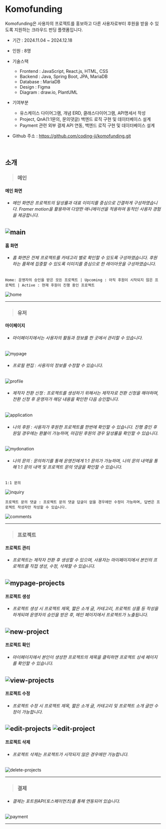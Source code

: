 # Komofunding
Komofunding은 사용자의 프로젝트를 홍보하고 다른 사용자로부터 후원을 받을 수 있도록 지원하는 크라우드 펀딩 플랫폼입니다. 
* 기간 : 2024.11.04 ~ 2024.12.18

* 인원 : 8명

* 기술스택
  - Frontend : JavaScript, React.js, HTML, CSS
  - Backend : Java, Spring Boot, JPA, MariaDB
  - Database : MariaDB
  - Design : Figma
  - Diagram : draw.io, PlantUML

* 기여부분
  -  유스케이스 다이어그램, 개념 ERD, 클래스다이어그램, API명세서 작성
  -  Project, QnA(1:1문의, 문의댓글) 백엔드 로직 구현 및 데이터베이스 설계
  -  Payment 관련 외부 결제 API 연동, 백엔드 로직 구현 및 데이터베이스 설계

* Github 주소 : https://github.com/coding-ji/komofunding.git
<br>

## 소개
>### 메인
#### 메인 화면
- ###### 메인 화면은 프로젝트의 달성률과 대표 이미지를 중심으로 간결하게 구성하였습니다. Framer motion을 활용하여 다양한 애니메이션을 적용하여 동적인 사용자 경험을 제공합니다.
![main](https://github.com/user-attachments/assets/4d91e8cd-14d5-425d-a95b-7d1c6750df53)
---
#### 홈 화면 
- ###### 홈 화면은 전체 프로젝트를 카테고리 별로 확인할 수 있도록 구성하였습니다. 후원하는 품목에 집중할 수 있도록 이미지를 중심으로 한 레이아웃을 구성하였습니다.
~~~
Home: 운영자의 승인을 받은 모든 프로젝트 | Upcoming : 아직 후원이 시작되지 않은 프로젝트 | Active : 현재 후원이 진행 중인 프로젝트
~~~
![home](https://github.com/user-attachments/assets/ff4a7e5d-d1a5-4324-a5a8-05e4a4f0ebb8)  

---

>### 유저
#### 마이페이지 
- ###### 마이페이지에서는 사용자의 활동과 정보를 한 곳에서 관리할 수 있습니다.
![mypage](https://github.com/user-attachments/assets/20b59182-601e-4da3-a94b-9ea4fc547885)

- ###### 프로필 편집 : 사용자의 정보를 수정할 수 있습니다. 
![profile](https://github.com/user-attachments/assets/f6ce1bee-919e-4f94-8227-791ca27e3ef3)

- ###### 제작자 전환 신청 : 프로젝트를 생성하기 위해서는 제작자로 전환 신청을 해야하며, 전환 신청 후 운영자가 해당 내용을 확인한 다음 승인합니다. 
![application](https://github.com/user-attachments/assets/acbadcdd-36c9-412b-8886-e7019495ac81)

- ###### 나의 후원 : 사용자가 후원한 프로젝트를 한번에 확인할 수 있습니다. 진행 중인 후원일 경우에는 환불이 가능하며, 마감된 후원의 경우 달성률을 확인할 수 있습니다. 
![mydonation](https://github.com/user-attachments/assets/726069ea-aa4f-4f22-bc07-8dc3d360dff3)

- ###### 나의 문의 : 문의하기를 통해 운영진에게 1:1 문의가 가능하며, 나의 문의 내역을 통해 1:1 문의 내역 및 프로젝트 문의 댓글을 확인할 수 있습니다.
~~~
1:1 문의
~~~
![inquiry](https://github.com/user-attachments/assets/3285b72b-d4e2-420a-a146-2c1d21a5a524)

~~~
프로젝트 문의 댓글 : 프로젝트 문의 댓글 답글이 없을 경우에만 수정이 가능하며, 답변은 프로젝트 작성자만 작성할 수 있습니다. 
~~~
![comments](https://github.com/user-attachments/assets/754df2a0-713a-4516-a2ce-b71a207253f0)

---

>### 프로젝트
#### 프로젝트 관리
- ###### 프로젝트는 제작자 전환 후 생성할 수 있으며, 사용자는 마이페이지에서 본인의 프로젝트를 직접 생성, 수정, 삭제할 수 있습니다.
![mypage-projects](https://github.com/user-attachments/assets/d7b593e7-163d-4eab-97ec-139711e920b6)
---
#### 프로젝트 생성
- ###### 프로젝트 생성 시 프로젝트 제목, 짧은 소개 글, 카테고리, 프로젝트 상품 등 작성을 하게되며 운영자의 승인을 받은 후, 메인 페이지에서 프로젝트가 노출됩니다.
![new-project](https://github.com/user-attachments/assets/9c668ba9-638f-4e3b-8ab8-672d989e891f)
---
#### 프로젝트 확인
- ###### 마이페이지에서 본인이 생성한 프로젝트의 제목을 클릭하면 프로젝트 상세 페이지를 확인할 수 있습니다.
![view-projects](https://github.com/user-attachments/assets/32ff80ee-97cf-4f20-abfe-c344c6d5fe3f)
---
#### 프로젝트 수정
- ###### 프로젝트 수정 시 프로젝트 제목, 짧은 소개 글, 카테고리 및 프로젝트 소개 글만 수정이 가능합니다. 
![edit-projects](https://github.com/user-attachments/assets/9b18c681-3bd0-499a-bfcc-a9ee105ae02a)
![edit-project](https://github.com/user-attachments/assets/f66b80d4-a798-44bc-a1f6-f4510ca0c67e)
---
#### 프로젝트 삭제
- ###### 프로젝트 삭제는 프로젝트가 시작되지 않은 경우에만 가능합니다.
![delete-projects](https://github.com/user-attachments/assets/ef2c935a-e2b4-433d-acfa-a5e2de36b838)  

---

>### 결제
- ###### 결제는 포트원API(토스페이먼츠)를 통해 연동되어 있습니다.
![payment](https://github.com/user-attachments/assets/22a8054b-8337-4911-bb26-23ed2b9b7c26)

---




